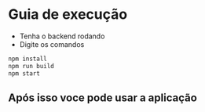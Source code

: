 # Guia de execução

- Tenha o backend rodando
- Digite os comandos

```js
npm install
npm run build
npm start
```

## Após isso voce pode usar a aplicação
